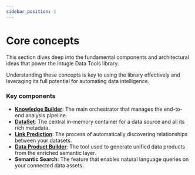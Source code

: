 ```yaml
---
sidebar_position: 1
---
```


# Core concepts

This section dives deep into the fundamental components and architectural ideas that power the Intugle Data Tools library.

Understanding these concepts is key to using the library effectively and leveraging its full potential for automating data intelligence.

### Key components

*   [**Knowledge Builder**](./knowledge-builder.md): The main orchestrator that manages the end-to-end analysis pipeline.
*   [**DataSet**](./dataset.md): The central in-memory container for a data source and all its rich metadata.
*   [**Link Prediction**](./link-prediction.md): The process of automatically discovering relationships between your datasets.
*   [**Data Product Builder**](./data-product-builder.md): The tool used to generate unified data products from the enriched semantic layer.
*   **Semantic Search**: The feature that enables natural language queries on your connected data assets.